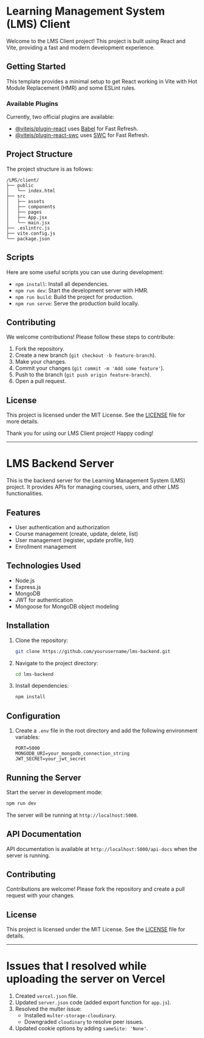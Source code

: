 # Learning Management System (LMS) Client

Welcome to the LMS Client project! This project is built using React and Vite, providing a fast and modern development experience.

## Getting Started

This template provides a minimal setup to get React working in Vite with Hot Module Replacement (HMR) and some ESLint rules.

### Available Plugins

Currently, two official plugins are available:

- [@vitejs/plugin-react](https://github.com/vitejs/vite-plugin-react/blob/main/packages/plugin-react/README.md) uses [Babel](https://babeljs.io/) for Fast Refresh.
- [@vitejs/plugin-react-swc](https://github.com/vitejs/vite-plugin-react-swc) uses [SWC](https://swc.rs/) for Fast Refresh.

## Project Structure

The project structure is as follows:

```
/LMS/client/
├── public
│   └── index.html
├── src
│   ├── assets
│   ├── components
│   ├── pages
│   ├── App.jsx
│   └── main.jsx
├── .eslintrc.js
├── vite.config.js
└── package.json
```

## Scripts

Here are some useful scripts you can use during development:

- `npm install`: Install all dependencies.
- `npm run dev`: Start the development server with HMR.
- `npm run build`: Build the project for production.
- `npm run serve`: Serve the production build locally.

## Contributing

We welcome contributions! Please follow these steps to contribute:

1. Fork the repository.
2. Create a new branch (`git checkout -b feature-branch`).
3. Make your changes.
4. Commit your changes (`git commit -m 'Add some feature'`).
5. Push to the branch (`git push origin feature-branch`).
6. Open a pull request.

## License

This project is licensed under the MIT License. See the [LICENSE](LICENSE) file for more details.

Thank you for using our LMS Client project! Happy coding!

---

# LMS Backend Server

This is the backend server for the Learning Management System (LMS) project. It provides APIs for managing courses, users, and other LMS functionalities.

## Features

- User authentication and authorization
- Course management (create, update, delete, list)
- User management (register, update profile, list)
- Enrollment management

## Technologies Used

- Node.js
- Express.js
- MongoDB
- JWT for authentication
- Mongoose for MongoDB object modeling

## Installation

1. Clone the repository:
    ```bash
    git clone https://github.com/yourusername/lms-backend.git
    ```
2. Navigate to the project directory:
    ```bash
    cd lms-backend
    ```
3. Install dependencies:
    ```bash
    npm install
    ```

## Configuration

1. Create a `.env` file in the root directory and add the following environment variables:
    ```env
    PORT=5000
    MONGODB_URI=your_mongodb_connection_string
    JWT_SECRET=your_jwt_secret
    ```

## Running the Server

Start the server in development mode:
```bash
npm run dev
```

The server will be running at `http://localhost:5000`.

## API Documentation

API documentation is available at `http://localhost:5000/api-docs` when the server is running.

## Contributing

Contributions are welcome! Please fork the repository and create a pull request with your changes.

## License

This project is licensed under the MIT License. See the [LICENSE](LICENSE) file for details.

---

# Issues that I resolved while uploading the server on Vercel

1. Created `vercel.json` file.
2. Updated `server.json` code (added export function for `app.js`).
3. Resolved the multer issue:
    - Installed `multer-storage-cloudinary`.
    - Downgraded `cloudinary` to resolve peer issues.
4. Updated cookie options by adding `sameSite: 'None'`.